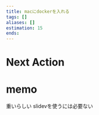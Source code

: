 ```yaml
---
title: macにdockerを入れる
tags: []
aliases: []
estimation: 15
ends: 
---
```

# Next Action
# memo
重いらしい
slidevを使うには必要ない
